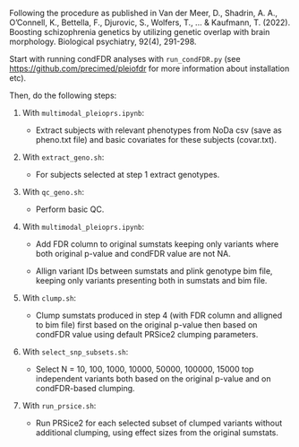 Following the procedure as published in Van der Meer, D., Shadrin, A. A., O’Connell, K., Bettella, F., Djurovic, S., Wolfers, T., ... & Kaufmann, T. (2022). Boosting schizophrenia genetics by utilizing genetic overlap with brain morphology. Biological psychiatry, 92(4), 291-298.

Start with running condFDR analyses with ```run_condFDR.py``` (see https://github.com/precimed/pleiofdr for more information about installation etc). 

Then, do the following steps:

1. With ```multimodal_pleioprs.ipynb```:

    - Extract subjects with relevant phenotypes from NoDa csv (save as pheno.txt file) and basic covariates for these subjects (covar.txt).

2. With ```extract_geno.sh```:

    - For subjects selected at step 1 extract genotypes.

3. With ```qc_geno.sh```:
   
    - Perform basic QC.

4. With ```multimodal_pleioprs.ipynb```:

    - Add FDR column to original sumstats keeping only variants where both original p-value and condFDR value are not NA.
    
    - Allign variant IDs between sumstats and plink genotype bim file, keeping only variants presenting both in sumstats and bim file.

5. With ```clump.sh```:

    - Clump sumstats produced in step 4 (with FDR column and alligned to bim file) first based on the original p-value then based on condFDR value using default PRSice2 clumping parameters.

6. With ```select_snp_subsets.sh```:

    - Select N = 10, 100, 1000, 10000, 50000, 100000, 15000 top independent variants both based on the original p-value and on condFDR-based clumping.

7. With ```run_prsice.sh```:

    - Run PRSice2 for each selected subset of clumped variants without additional clumping, using effect sizes from the original sumstats.

